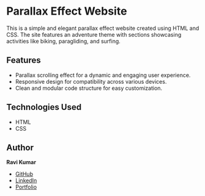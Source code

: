 # Parallax Effect Website

This is a simple and elegant parallax effect website created using HTML and CSS. The site features an adventure theme with sections showcasing activities like biking, paragliding, and surfing.

## Features
- Parallax scrolling effect for a dynamic and engaging user experience.
- Responsive design for compatibility across various devices.
- Clean and modular code structure for easy customization.

## Technologies Used
- HTML
- CSS

## Author

**Ravi Kumar**
- [GitHub](https://github.com/mr-ravikumar)    
- [LinkedIn](https://linkedin.com/in/mrravikumar)  
- [Portfolio](https://www.mrravikumar.com)
